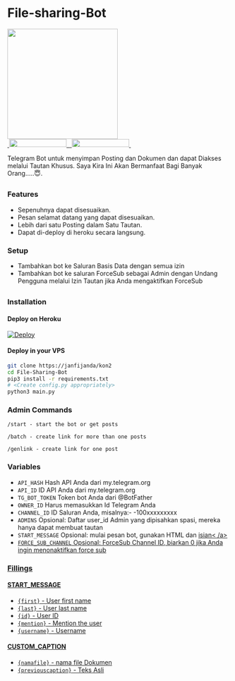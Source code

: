 # File-sharing-Bot

  </a>
  <a href="https://t.me/virtualmeresahkan1">
    <img src="https://github.com/ibrasptra791/PyrogramGenStr/blob/main/resources/madebycodex-badge.svg" width="250">
  </a><br>
  <a href="https://t.me/virtualmeresahkan18">
    &nbsp;<img src="https://img.shields.io/badge/Code%20%F0%9D%95%8F%20virtual-Channel-blue?style=flat-square&logo=telegram" width="130" height="18">&nbsp;
  </a>
  <a href="https://t.me/virtualmeresahkan1">
    &nbsp;<img src="https://img.shields.io/badge/Code%20%F0%9D%95%8F%20virtual-Group-blue?style=flat-square&logo=telegram" width="130" height="18">&nbsp;
  </a>  
</p>


Telegram Bot untuk menyimpan Posting dan Dokumen dan dapat Diakses melalui Tautan Khusus.
Saya Kira Ini Akan Bermanfaat Bagi Banyak Orang.....😇.

##

### Features
- Sepenuhnya dapat disesuaikan.
- Pesan selamat datang yang dapat disesuaikan.
- Lebih dari satu Posting dalam Satu Tautan.
- Dapat di-deploy di heroku secara langsung.

### Setup

- Tambahkan bot ke Saluran Basis Data dengan semua izin
- Tambahkan bot ke saluran ForceSub sebagai Admin dengan Undang Pengguna melalui Izin Tautan jika Anda mengaktifkan ForceSub

##
### Installation
#### Deploy on Heroku
[![Deploy](https://www.herokucdn.com/deploy/button.svg)](https://heroku.com/deploy)</br>

#### Deploy in your VPS
````bash
git clone https://janfijanda/kon2
cd File-Sharing-Bot
pip3 install -r requirements.txt
# <Create config.py appropriately>
python3 main.py
````

### Admin Commands

```
/start - start the bot or get posts

/batch - create link for more than one posts

/genlink - create link for one post

```


### Variables

* `API_HASH` Hash API Anda dari my.telegram.org
* `API_ID` ID API Anda dari my.telegram.org
* `TG_BOT_TOKEN` Token bot Anda dari @BotFather
* `OWNER_ID` Harus memasukkan Id Telegram Anda
* `CHANNEL_ID` ID Saluran Anda, misalnya:- -100xxxxxxxxx
* `ADMINS` Opsional: Daftar user_id Admin yang dipisahkan spasi, mereka hanya dapat membuat tautan
* `START_MESSAGE` Opsional: mulai pesan bot, gunakan HTML dan <a href='https://github.com/shahsad-klr/File-Sharing-Bot/blob/main/README.md#start_message'>isian< /a>
* `FORCE_SUB_CHANNEL` Opsional: ForceSub Channel ID, biarkan 0 jika Anda ingin menonaktifkan force sub

### Fillings
#### START_MESSAGE

* `{first}` - User first name
* `{last}` - User last name
* `{id}` - User ID
* `{mention}` - Mention the user
* `{username}` - Username

#### CUSTOM_CAPTION

* `{namafile}` - nama file Dokumen
* `{previouscaption}` - Teks Asli

